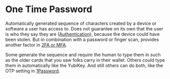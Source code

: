 # One Time Password
Automatically generated sequence of characters created by a device or software a user has access to. Does not guarantee on its own that the user is who they say they are ([Authentication](LIP/Authentication.md)), because the device could have been stolen. But in combination with a password or finger scan, provides another factor in [2FA or MFA](LIP/MFA.md). 

Some generate the sequence and require the human to type them in such as the older cards that you saw folks carry in their wallet. Others could type them in automatically like the YubiKey. And still others can do both, like the OTP setting in [1Password](LIP/1Password.md).